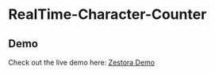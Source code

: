 # RealTime-Character-Counter

## Demo

Check out the live demo here: [Zestora Demo](https://qaiserejaz.github.io/Real-Time-Character-Counter/) 
